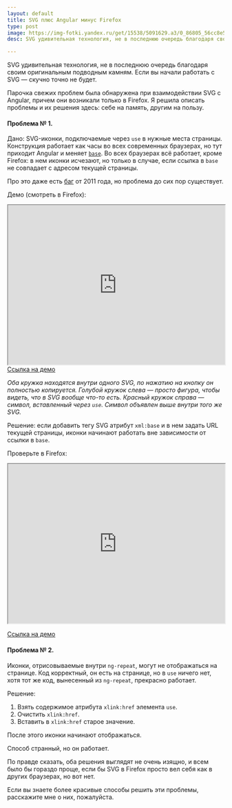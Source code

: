 ```yaml
---
layout: default
title: SVG плюс Angular минус Firefox
type: post
image: https://img-fotki.yandex.ru/get/15538/5091629.a3/0_86805_56cc8e5e_orig
desc: SVG удивительная технология, не в последнюю очередь благодаря своим оригинальным подводным камням. Парочка свежих проблем была обнаружена при взаимодействии SVG с Angular, причем они возникали только в Firefox.

---
```


SVG удивительная технология, не в последнюю очередь благодаря своим оригинальным подводным камням. Если вы начали работать с SVG — скучно точно не будет.

Парочка свежих проблем была обнаружена при взаимодействии SVG с Angular, причем они возникали только в Firefox. Я решила описать проблемы и их решения здесь: себе на память, другим на пользу.<!--more-->

<h4>Проблема № 1.</h4>

Дано: SVG-иконки, подключаемые через <code>use</code> в нужные места страницы. Конструкция работает как часы во всех современных браузерах, но тут приходит Angular и меняет <a href="http://www.w3.org/TR/html-markup/base.html"><code>base</code></a>. Во всех браузерах всё работает, кроме Firefox: в нем иконки исчезают, но только в случае, если ссылка в <code>base</code> не совпадает с адресом текущей страницы.

Про это даже есть <a href="https://bugzilla.mozilla.org/show_bug.cgi?id=652991">баг</a> от 2011 года, но проблема до сих пор существует.

Демо (смотреть в Firefox):

<iframe class="frame--border" src="http://css.yoksel.ru/assets/demo/svg-in-firefox/svg-no-base.html" style="width: 100%; height: 370px">
</iframe>
<a href="http://css.yoksel.ru/assets/demo/svg-in-firefox/svg-no-base.html">Ссылка на демо</a>

<i>Оба кружка находятся внутри одного SVG, по нажатию на кнопку он полностью копируется. Голубой кружок слева — просто фигура, чтобы видеть, что в SVG вообще что-то есть. Красный кружок справа — символ, вставленный через <code>use</code>. Символ объявлен выше внутри того же SVG.</i>

Решение: если добавить тегу SVG атрибут <code>xml:base</code> и в нем задать URL текущей страницы, иконки начинают работать вне зависимости от ссылки в <code>base</code>.

Проверьте в Firefox:

<iframe class="frame--border" src="http://css.yoksel.ru/assets/demo/svg-in-firefox/svg-has-base.html" style="width: 100%; height: 370px"></iframe>

<a href="http://css.yoksel.ru/assets/demo/svg-in-firefox/svg-has-base.html">Ссылка на демо</a>

<h4>Проблема № 2.</h4>

Иконки, отрисовываемые внутри <code>ng-repeat</code>, могут не отображаться на странице. Код корректный, он есть на странице, но в <code>use</code> ничего нет, хотя тот же код, вынесенный из <code>ng-repeat</code>, прекрасно работает.

Решение:

1. Взять содержимое атрибута <code>xlink:href</code> элемента <code>use</code>.
2. Очистить <code>xlink:href</code>.
3. Вставить в <code>xlink:href</code> старое значение.

После этого иконки начинают отображаться.

Способ странный, но он работает.

По правде сказать, оба решения выглядят не очень изящно, и всем было бы гораздо проще, если бы SVG в Firefox просто вел себя как в других браузерах, но вот нет.

Если вы знаете более красивые способы решить эти проблемы, расскажите мне о них, пожалуйста.






